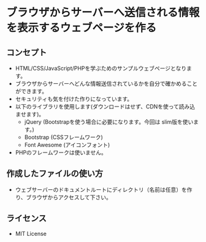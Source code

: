 ブラウザからサーバーへ送信される情報を表示するウェブページを作る
=========


コンセプト
-------

- HTML/CSS/JavaScript/PHPを学ぶためのサンプルウェブページとなります。
- ブラウザからサーバーへどんな情報送信されているかを自分で確かめることができます。
- セキュリティも気を付けた作りになっています。
- 以下のライブラリを使用します(ダウンロードはせず、CDNを使って読み込ませます)。
    - jQuery (Bootstrapを使う場合に必要になります。今回は slim版を使います。)
    - Bootstrap (CSSフレームワーク)
    - Font Awesome (アイコンフォント)
- PHPのフレームワークは使いません。


作成したファイルの使い方
-------

- ウェブサーバーのドキュメントルートにディレクトリ（名前は任意）を作り、ブラウザからアクセスして下さい。


ライセンス
-------

- MIT License

